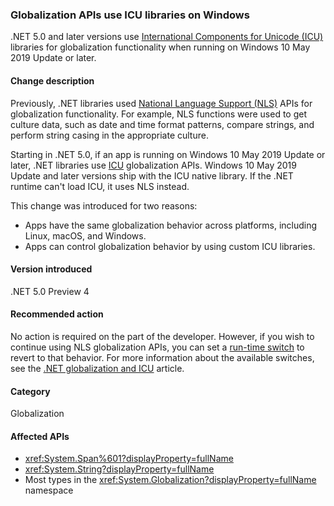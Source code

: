 ### Globalization APIs use ICU libraries on Windows

.NET 5.0 and later versions use [International Components for Unicode (ICU)](http://site.icu-project.org/home) libraries for globalization functionality when running on Windows 10 May 2019 Update or later.

#### Change description

Previously, .NET libraries used [National Language Support (NLS)](/windows/win32/intl/national-language-support) APIs for globalization functionality. For example, NLS functions were used to get culture data, such as date and time format patterns, compare strings, and perform string casing in the appropriate culture.

Starting in .NET 5.0, if an app is running on Windows 10 May 2019 Update or later, .NET libraries use [ICU](http://site.icu-project.org/home) globalization APIs. Windows 10 May 2019 Update and later versions ship with the ICU native library. If the .NET runtime can't load ICU, it uses NLS instead.

This change was introduced for two reasons:

- Apps have the same globalization behavior across platforms, including Linux, macOS, and Windows.
- Apps can control globalization behavior by using custom ICU libraries.

#### Version introduced

.NET 5.0 Preview 4

#### Recommended action

No action is required on the part of the developer. However, if you wish to continue using NLS globalization APIs, you can set a [run-time switch](../../../../docs/core/run-time-config/globalization.md#nls) to revert to that behavior. For more information about the available switches, see the [.NET globalization and ICU](/dotnet/standard/globalization-localization/globalization-icu) article.

#### Category

Globalization

#### Affected APIs

- <xref:System.Span%601?displayProperty=fullName>
- <xref:System.String?displayProperty=fullName>
- Most types in the <xref:System.Globalization?displayProperty=fullName> namespace

<!--

#### Affected APIs

- `T:System.Span%601`
- `T:System.String`
- `N:System.Globalization`

-->
